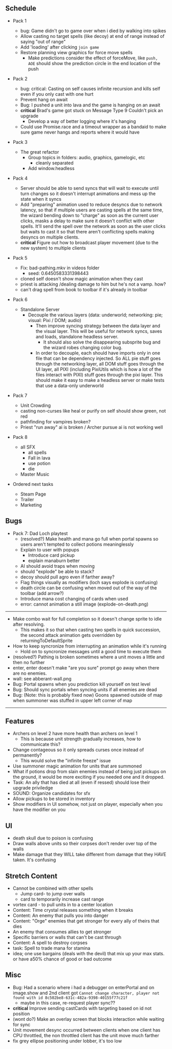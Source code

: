 ## Schedule
- Pack 1
    - bug: Game didn't go to game over when i died by walking into spikes
    - Allow casting no target spells (like decoy) at end of range instead of saying "out of range"
    - Add 'loading' after clicking `join game`
    - Restore planning view graphics for force move spells
        - Make predictions consider the effect of forceMove, like `push, AOE` should show the prediction circle in the end location of the push
- Pack 2
    - bug: critical: Casting on self causes infinite recursion and kills self even if you only cast with one hurt
    - Prevent hang on await
    - Bug: I pushed a unit into lava and the game is hanging on an await
    - **critical** Brad's game got stuck on Message Type 9 Couldn't pick an upgrade
        - Develop a way of better logging where it's hanging
    - Could use Promise.race and a timeout wrapper as a bandaid to make sure game never hangs and reports where it would have
- Pack 3
    - The great refactor
        - Group topics in folders: audio, graphics, gamelogic, etc
            - cleanly separated
        - Add window.headless
- Pack 4
    - Server should be able to send syncs that will wait to execute until turn changes so it doesn't interrupt animations and mess up the state when it syncs
    - Add "preparing" animation used to reduce desyncs due to network latency, so that if multiple users are casting spells at the same time, the wizard bending down to "charge" as soon as the current user clicks, masks a delay to make sure it doesn't conflict with other spells.  It'll send the spell over the network as soon as the user clicks but waits to cast it so that there aren't conflicting spells making desyncs on multiple clients.
    - **critical** Figure out how to broadcast player movement (due to the new system) to multiple clients
- Pack 5
    - Fix: bad-pathing.mkv in videos folder
        - seed: 0.6450583331398443
    - cloned self doesn't show magic animation when they cast
    - priest is attacking /dealing damage to him but he's not a vamp. how?
    - can't drag spell from book to toolbar if it's already in toolbar
- Pack 6
    - Standalone Server
        - Decouple the various layers (data: underworld; networking: pie; visual: Pixi / DOM; audio)
            - Then improve syncing strategy between the data layer and the visual layer.  This will be useful for network syncs, saves and loads, standalone headless server.
                - It should also solve the disappearing subsprite bug and the wizard robes changing color bug.
            - In order to decouple, each should have imports only in one file that can be dependency injected.  So ALL pie stuff goes through the networking layer, all DOM stuff goes through the UI layer, all PIXI (including PixiUtils which is how a lot of the files interact with PIXI) stuff goes through the pixi layer.  This should make it easy to make a headless server or make tests that use a data-only underworld
- Pack 7
    - Unit Crowding
    - casting non-curses like heal or purify on self should show green, not red
    - pathfinding for vampires broken?
    - Priest "run away" ai is broken / Archer pursue ai is not working well


- Pack 8
    - all SFX
        - all spells
        - Fall in lava
        - use potion
        - die
    - Master Music


- Ordered next tasks
    - Steam Page
    - Trailer
    - Marketing
## Bugs
- Pack 7: Dad Loch playtest
    - (resolved?) Make health and mana go full when portal spawns so users aren't tempted to collect potions meaninglessly
    - Explain to user with popups
        - Introduce card pickup
        - explain manaburn better
    - AI should avoid traps when moving
    - should "explode" be able to stack?
    - decoy should pull agro even if farther away?
    - Flag things visually as modifiers (loch says explode is confusing)
    - death circle can be confusing when moved out of the way of the toolbar (add arrow?)
    - Introduce mana cost changing of cards when used
    - error: cannot animation a still image (explode-on-death.png)
---
- Make combo wait for full completion so it doesn't change sprite to idle after resolving.
    - This makes it so that when casting two spells in quick succession, the second attack animation gets overridden by returningToDefaultSprite
- How to keep syncronize from interrupting an animation while it's running
    - Hold on to syncronize messages until a good time to execute them
- (resolved?) Pathing is broken sometimes where a unit moves a little and then no further
- enter, enter doesn't make "are you sure" prompt go away when there are no enemies.
- wall: see abberant-wall.png
- Bug: Portal spawns when you prediction kill yourself on test level
- Bug: Should sync portals when syncing units if all enemies are dead
- Bug: (Note: this is probably fixed now) Goons spawned outside of map when summoner was stuffed in upper left corner of map
---
## Features
- Archers on level 2 have more health than archers on level 1
    - This is because unit strength gradually increases, how to communicate this?
- Change contageous so it only spreads curses once instead of permanently?
    - This would solve the "infinite freeze" issue
- Use summoner magic animation for units that are summoned
- What if potions drop from slain enemies instead of being just pickups on the ground, it would be more exciting if you needed one and it dropped.
- Task: An ally that has died at all (even if ressed) should lose their upgrade priviledge
- SOUND: Organize candidates for sfx
- Allow pickups to be stored in inventory
- Show modifiers in UI somehow, not just on player, especially when you have the modifier on you
## UI
- death skull due to poison is confusing
- Draw walls above units so their corpses don't render over top of the walls
- Make damage that they WILL take different from damage that they HAVE taken.  It's confusing
## Stretch Content
- Cannot be combined with other spells
    - Jump card- to jump over walls
    - card to temporarily increase cast range
- vortex card - to pull units in to a center location
- Content: Time crystal releases something when it breaks
- Content: An enemy that pulls you into danger
- Content: "Orge" enemies that get stronger for every ally of theirs that dies
- An enemy that consumes allies to get stronger
- Specific barriers or walls that can't be cast through
- Content: A spell to destroy corpses
- task: Spell to trade mana for stamina
- idea; one use bargains (deals with the devil) that mix up your max stats.  or have a50% chance of good or bad outcome

## Misc
- Bug: Had a scenario where i had a debugger on enterPortal and on image.show
and 2nd client got `Cannot change character, player not found with id 8c502be8-631c-482a-9398-40155f77c21f`
    - maybe in this case, re-request player sync??
- **critical** Improve sending castCards with targeting based on id not position
- (wont do?) Make an overlay screen that blocks interaction while waiting for sync
- Unit movement desync occurred between clients when one client has CPU throttled, the non throttled client has the unit move much farther
- fix grey ellipse positioning under lobber, it's too low